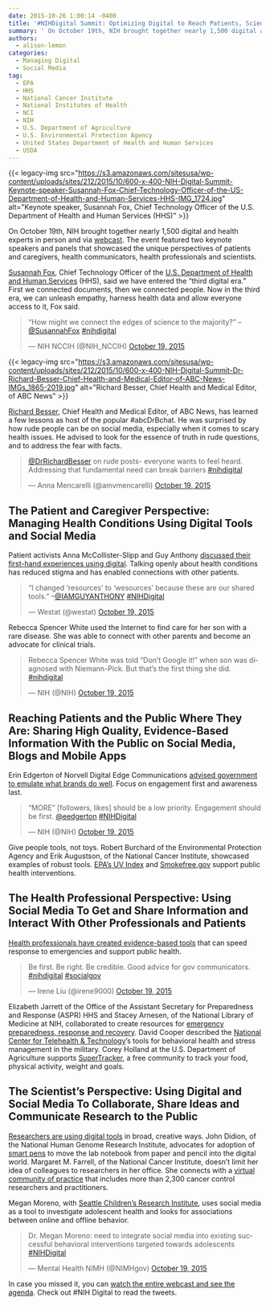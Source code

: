 ```yaml
---
date: 2015-10-26 1:00:14 -0400
title: '#NIHDigital Summit: Optimizing Digital to Reach Patients, Scientists, Clinicians and the Public'
summary: ' On October 19th, NIH brought together nearly 1,500 digital and health experts in person and via webcast. The event featured two keynote speakers and panels that showcased the unique perspectives of patients and caregivers, health'
authors:
  - alison-lemon
categories:
  - Managing Digital
  - Social Media
tag:
  - EPA
  - HHS
  - National Cancer Institute
  - National Institutes of Health
  - NCI
  - NIH
  - U.S. Department of Agriculture
  - U.S. Environmental Protection Agency
  - United States Department of Health and Human Services
  - USDA
---
```


{{< legacy-img src="https://s3.amazonaws.com/sitesusa/wp-content/uploads/sites/212/2015/10/600-x-400-NIH-Digital-Summit-Keynote-speaker-Susannah-Fox-Chief-Technology-Officer-of-the-US-Department-of-Health-and-Human-Services-HHS-IMG_1724.jpg" alt="Keynote speaker, Susannah Fox, Chief Technology Officer of the U.S. Department of Health and Human Services (HHS)" >}}

On October 19th, NIH brought together nearly 1,500 digital and health experts in person and via [webcast](http://www.nih.gov/news/events/digital-summit.htm). The event featured two keynote speakers and panels that showcased the unique perspectives of patients and caregivers, health communicators, health professionals and scientists.

[Susannah Fox](https://storify.com/StuckonSW/opening-plenary-of-nihdigital-nih-digital-summit-b), Chief Technology Officer of the [U.S. Department of Health and Human Services](http://www.hhs.gov/) (HHS), said we have entered the “third digital era.” First we connected documents, then we connected people. Now in the third era, we can unleash empathy, harness health data and allow everyone access to it, Fox said.

<blockquote class="twitter-tweet" lang="en">
  <p dir="ltr" lang="en">
    &#8220;How might we connect the edges of science to the majority?&#8221; &#8211; <a href="https://twitter.com/SusannahFox">@SusannahFox</a> <a href="https://twitter.com/hashtag/nihdigital?src=hash">#nihdigital</a>
  </p>
  
  <p>
    — NIH NCCIH (@NIH_NCCIH) <a href="https://twitter.com/NIH_NCCIH/status/656096591133151232">October 19, 2015</a>
  </p>
</blockquote>

{{< legacy-img src="https://s3.amazonaws.com/sitesusa/wp-content/uploads/sites/212/2015/10/600-x-400-NIH-Digital-Summit-Dr-Richard-Besser-Chief-Health-and-Medical-Editor-of-ABC-News-IMGs_1865-2019.jpg" alt="Richard Besser, Chief Health and Medical Editor, of ABC News" >}}

[Richard Besser](https://storify.com/StuckonSW/nihdigital-keynote-by-drrichardbesser), Chief Health and Medical Editor, of ABC News, has learned a few lessons as host of the popular #abcDrBchat. He was surprised by how rude people can be on social media, especially when it comes to scary health issues. He advised to look for the essence of truth in rude questions, and to address the fear with facts.

<blockquote class="twitter-tweet" lang="en">
  <p>
    <a href="https://twitter.com/DrRichardBesser">@DrRichardBesser</a> on rude posts- everyone wants to feel heard. Addressing that fundamental need can break barriers <a href="https://twitter.com/hashtag/nihdigital?src=hash">#nihdigital</a>
  </p>
  
  <p>
    — Anna Mencarelli (@amvmencarelli) <a href="https://twitter.com/amvmencarelli/status/656167383992836096">October 19, 2015</a>
  </p>
</blockquote>

## The Patient and Caregiver Perspective: Managing Health Conditions Using Digital Tools and Social Media

Patient activists Anna McCollister-Slipp and Guy Anthony [discussed their first-hand experiences using digital](https://storify.com/StuckonSW/nihdigital-patient-parent-panel). Talking openly about health conditions has reduced stigma and has enabled connections with other patients.

<blockquote class="twitter-tweet" lang="en">
  <p dir="ltr" lang="en">
    &#8220;I changed &#8216;resources&#8217; to &#8216;wesources&#8217; because these are our shared tools.&#8221; &#8211;<a href="https://twitter.com/IAMGUYANTHONY">@IAMGUYANTHONY</a> <a href="https://twitter.com/hashtag/NIHDigital?src=hash">#NIHDigital</a>
  </p>
  
  <p>
    — Westat (@westat) <a href="https://twitter.com/westat/status/656106572331032577">October 19, 2015</a>
  </p>
</blockquote>

Rebecca Spencer White used the Internet to find care for her son with a rare disease. She was able to connect with other parents and become an advocate for clinical trials.

<blockquote class="twitter-tweet" lang="en">
  <p>
    Rebecca Spencer White was told &#8220;Don&#8217;t Google it!&#8221; when son was diagnosed with Niemann-Pick. But that&#8217;s the first thing she did. <a href="https://twitter.com/hashtag/nihdigital?src=hash">#nihdigital</a>
  </p>
  
  <p>
    — NIH (@NIH) <a href="https://twitter.com/NIH/status/656108684095918080">October 19, 2015</a>
  </p>
</blockquote>

## Reaching Patients and the Public Where They Are: Sharing High Quality, Evidence-Based Information With the Public on Social Media, Blogs and Mobile Apps

Erin Edgerton of Norvell Digital Edge Communications [advised government to emulate what brands do well](https://storify.com/StuckonSW/nihdigital). Focus on engagement first and awareness last.

<blockquote class="twitter-tweet" lang="en">
  <p dir="ltr" lang="en">
    &#8220;MORE&#8221; [followers, likes] should be a low priority. Engagement should be first. <a href="https://twitter.com/eedgerton">@eedgerton</a> <a href="https://twitter.com/hashtag/NIHDigital?src=hash">#NIHDigital</a>
  </p>
  
  <p>
    — NIH (@NIH) <a href="https://twitter.com/NIH/status/656130789437022209">October 19, 2015</a>
  </p>
</blockquote>

Give people tools, not toys. Robert Burchard of the Environmental Protection Agency and Erik Augustson, of the National Cancer Institute, showcased examples of robust tools. [EPA’s UV Index](http://www2.epa.gov/sunsafety/uv-index-0) and [Smokefree.gov](http://smokefree.gov/) support public health interventions.

## The Health Professional Perspective: Using Social Media To Get and Share Information and Interact With Other Professionals and Patients

[Health professionals have created evidence-based tools](https://storify.com/StuckonSW/nihdigital-summit-health-professional-perspective-) that can speed response to emergencies and support public health.

<blockquote class="twitter-tweet" lang="en">
  <p>
    Be first. Be right. Be credible. Good advice for gov communicators. <a href="https://twitter.com/hashtag/nihdigital?src=hash">#nihdigital</a> <a href="https://twitter.com/hashtag/socialgov?src=hash">#socialgov</a>
  </p>
  
  <p>
    — Irene Liu (@irene9000) <a href="https://twitter.com/irene9000/status/656172037979926528">October 19, 2015</a>
  </p>
</blockquote>

Elizabeth Jarrett of the Office of the Assistant Secretary for Preparedness and Response (ASPR) HHS and Stacey Arnesen, of the National Library of Medicine at NIH, collaborated to create resources for [emergency preparedness, response and recovery](http://www.phe.gov/preparedness/Pages/default.aspx). David Cooper described the [National Center for Telehealth & Technology](http://t2health.dcoe.mil/)’s tools for behavioral health and stress management in the military. Corey Holland at the U.S. Department of Agriculture supports [SuperTracker](https://www.supertracker.usda.gov/), a free community to track your food, physical activity, weight and goals.

## The Scientist’s Perspective: Using Digital and Social Media To Collaborate, Share Ideas and Communicate Research to the Public

[Researchers are using digital tools](https://storify.com/StuckonSW/nihdigital-digital-summit) in broad, creative ways. John Didion, of the National Human Genome Research Institute, advocates for adoption of [smart pens](https://www.genome.gov/27561962) to move the lab notebook from paper and pencil into the digital world. Margaret M. Farrell, of the National Cancer Institute, doesn’t limit her idea of colleagues to researchers in her office. She connects with a [virtual community of practice](https://researchtoreality.cancer.gov/) that includes more than 2,300 cancer control researchers and practitioners.

Megan Moreno, with [Seattle Children’s Research Institute](http://www.seattlechildrens.org/research/), uses social media as a tool to investigate adolescent health and looks for associations between online and offline behavior.

<blockquote class="twitter-tweet" lang="en">
  <p dir="ltr" lang="en">
    Dr. Megan Moreno: need to integrate social media into existing successful behavioral interventions targeted towards adolescents <a href="https://twitter.com/hashtag/NIHDigital?src=hash">#NIHDigital</a>
  </p>
  
  <p>
    — Mental Health NIMH (@NIMHgov) <a href="https://twitter.com/NIMHgov/status/656190676569366528">October 19, 2015</a>
  </p>
</blockquote>

In case you missed it, you can [watch the entire webcast and see the agenda](http://www.nih.gov/news/events/digital-summit.htm). Check out #NIH Digital to read the tweets.